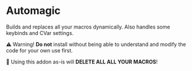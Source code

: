 # Automagic

Builds and replaces all your macros dynamically. Also handles some keybinds and CVar settings.

⚠ Warning! **Do not** install without being able to understand and modify the code for your own use first.

🛑 Using this addon as-is will **DELETE ALL ALL YOUR MACROS**!
